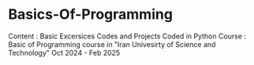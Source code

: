 # Basics-Of-Programming
Content : Basic Excersices Codes and Projects Coded in Python
Course : Basic of Programming course in "Iran Univesirty of Science and Technology"
Oct 2024 - Feb 2025
